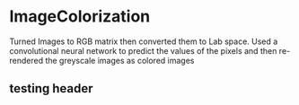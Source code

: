 # ImageColorization
Turned Images to RGB matrix then converted them to Lab space. Used a convolutional neural network to predict the values of the pixels and then re- rendered the greyscale images as colored images

## testing header
